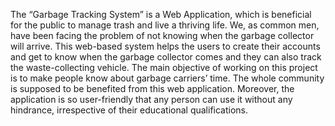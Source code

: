 The “Garbage Tracking System” is a Web Application, which is beneficial for the public to manage trash and live a thriving life. We, as common men, have been facing the problem of not knowing when the garbage collector will arrive. This web-based system helps the users to create their accounts and get to know when the garbage collector comes and they can also track the waste-collecting vehicle. The main objective of working on this project is to make people know about garbage carriers’ time. The whole community is supposed to be benefited from this web application. Moreover, the application is so user-friendly that any person can use it without any hindrance, irrespective of their educational qualifications.
